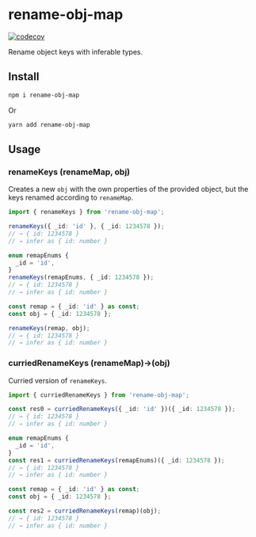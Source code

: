# rename-obj-map

[![codecov](https://codecov.io/gh/KarimAziev/rename-obj-map/branch/main/graph/badge.svg?token=IPLDMATHQU)](https://codecov.io/gh/KarimAziev/rename-obj-map)

Rename object keys with inferable types.

## Install

```bash
npm i rename-obj-map
```

Or

```bash
yarn add rename-obj-map
```

## Usage

### renameKeys (renameMap, obj)

Creates a new `obj` with the own properties of the provided object, but
the keys renamed according to `renameMap`.

```typescript
import { renameKeys } from 'rename-obj-map';

renameKeys({ _id: 'id' }, { _id: 1234578 });
// → { id: 1234578 }
// → infer as { id: number }

enum remapEnums {
  _id = 'id',
}
renameKeys(remapEnums, { _id: 1234578 });
// → { id: 1234578 }
// → infer as { id: number }

const remap = { _id: 'id' } as const;
const obj = { _id: 1234578 };

renameKeys(remap, obj);
// → { id: 1234578 }
// → infer as { id: number }
```

### curriedRenameKeys (renameMap)→(obj)

Curried version of `renameKeys`.

```typescript
import { curriedRenameKeys } from 'rename-obj-map';

const res0 = curriedRenameKeys({ _id: 'id' })({ _id: 1234578 });
// → { id: 1234578 }
// → infer as { id: number }

enum remapEnums {
  _id = 'id',
}
const res1 = curriedRenameKeys(remapEnums)({ _id: 1234578 });
// → { id: 1234578 }
// → infer as { id: number }

const remap = { _id: 'id' } as const;
const obj = { _id: 1234578 };

const res2 = curriedRenameKeys(remap)(obj);
// → { id: 1234578 }
// → infer as { id: number }
```

